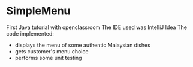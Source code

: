 # SimpleMenu
First Java tutorial with openclassroom
The IDE used was IntelliJ Idea 
The code implemented:
- displays the menu of some authentic Malaysian dishes
- gets customer's menu choice 
- performs some unit testing
